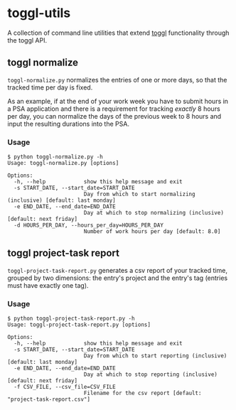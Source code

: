 # toggl-utils
A collection of command line utilities that extend [toggl](https://www.toggl.com/) functionality through the toggl API.

## toggl normalize

`toggl-normalize.py` normalizes the entries of one or more days, so that the tracked time per day is fixed.

As an example, if at the end of your work week you have to submit hours in a PSA application and there is a requirement for tracking *exactly* 8 hours per day, you can normalize the days of the previous week to 8 hours and input the resulting durations into the PSA.

### Usage

```
$ python toggl-normalize.py -h
Usage: toggl-normalize.py [options]

Options:
  -h, --help            show this help message and exit
  -s START_DATE, --start_date=START_DATE
                        Day from which to start normalizing (inclusive) [default: last monday]
  -e END_DATE, --end_date=END_DATE
                        Day at which to stop normalizing (inclusive) [default: next friday]
  -d HOURS_PER_DAY, --hours_per_day=HOURS_PER_DAY
                        Number of work hours per day [default: 8.0]
```

## toggl project-task report

`toggl-project-task-report.py` generates a csv report of your tracked time, grouped by two dimensions: the entry's project and the entry's tag (entries must have exactly one tag).

### Usage

```
$ python toggl-project-task-report.py -h
Usage: toggl-project-task-report.py [options]

Options:
  -h, --help            show this help message and exit
  -s START_DATE, --start_date=START_DATE
                        Day from which to start reporting (inclusive) [default: last monday]
  -e END_DATE, --end_date=END_DATE
                        Day at which to stop reporting (inclusive) [default: next friday]
  -f CSV_FILE, --csv_file=CSV_FILE
                        Filename for the csv report [default: "project-task-report.csv"]
```
